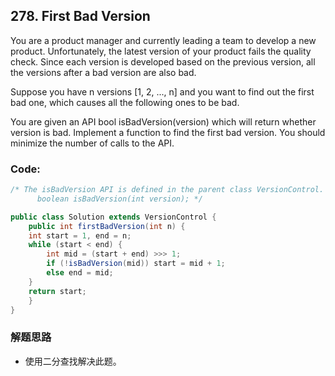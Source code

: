 ## 278. First Bad Version

You are a product manager and currently leading a team to develop a new product. Unfortunately, the latest version of your product fails the quality check. Since each version is developed based on the previous version, all the versions after a bad version are also bad.

Suppose you have n versions [1, 2, ..., n] and you want to find out the first bad one, which causes all the following ones to be bad.

You are given an API bool isBadVersion(version) which will return whether version is bad. Implement a function to find the first bad version. You should minimize the number of calls to the API.

### Code:

```java
/* The isBadVersion API is defined in the parent class VersionControl.
      boolean isBadVersion(int version); */

public class Solution extends VersionControl {
    public int firstBadVersion(int n) {
    int start = 1, end = n;
    while (start < end) {
        int mid = (start + end) >>> 1;
        if (!isBadVersion(mid)) start = mid + 1;
        else end = mid;            
    }        
    return start;
    }
}
```
### 解题思路
* 使用二分查找解决此题。